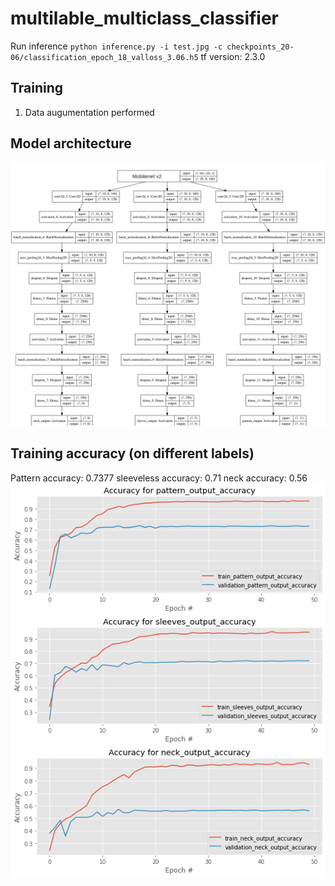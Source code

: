 # multilable_multiclass_classifier
Run inference `python inference.py -i test.jpg -c checkpoints_20-06/classification_epoch_18_valloss_3.06.h5`
tf version: 2.3.0

## Training
1. Data augumentation performed

## Model architecture
![alt text](https://github.com/nagasanthoshp/multilabel_multiclassifier/blob/main/images/model_edited.jpg)

## Training accuracy (on different labels)
Pattern accuracy: 0.7377
sleeveless accuracy: 0.71
neck accuracy: 0.56
![alt text](https://github.com/nagasanthoshp/multilabel_multiclassifier/blob/main/images/training_accs.png)
